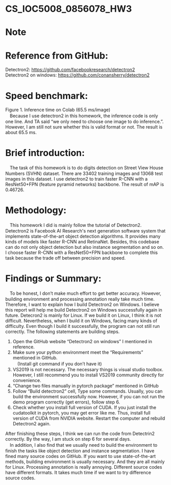 # CS_IOC5008_0856078_HW3 
# Note

# Reference from GitHub:
Detectron2: https://github.com/facebookresearch/detectron2  
Detectron2 on windows: https://github.com/conansherry/detectron2

# Speed benchmark:

Figure 1. Inference time on Colab (65.5 ms/image)  
　Because I use detectron2 in this homework, the inference code is only one line. And TA said “we only need to choose one image to do inference.”. However, I am still not sure whether this is valid format or not. The result is about 65.5 ms.

# Brief introduction:
　The task of this homework is to do digits detection on Street View House Numbers (SVHN) dataset. There are 33402 training images and 13068 test images in this dataset. I use detectron2 to train faster R-CNN with a ResNet50+FPN (feature pyramid networks) backbone. The result of mAP is 0.46726.

# Methodology:
　This homework I did is mainly follow the tutorial of Detectron2. Detectron2 is Facebook AI Research's next generation software system that implements state-of-the-art object detection algorithms. It provides many kinds of models like faster R-CNN and RetinaNet. Besides, this codebase can do not only object detection but also instance segmentation and so on. I choose faster R-CNN with a ResNet50+FPN backbone to complete this task because the trade off between precision and speed.

# Findings or Summary:
　To be honest, I don’t make much effort to get better accuracy. However, building environment and processing annotation really take much time. Therefore, I want to explain how I build Detectron2 on Windows. I believe this report will help me build Detectron2 on Windows successfully again in future. Detecron2 is mainly for Linux. If we build it on Linux, I think it is not difficult. Nevertheless, when I build it on Windows, facing many kinds of difficulty. Even though I build it successfully, the program can not still run correctly. The following statements are building steps.  
1. Open the GitHub website “Detectron2 on windows” I mentioned in reference.  
2. Make sure your python environment meet the “Requirements” mentioned in GitHub.  
　(Install git command if you don’t have it)  
3. VS2019 is not necessary. The necessary things is visual studio toolbox. However, I still recommend you to install VS2019 community directly for convenience.  
4. “Change two files manually in pytorch package” mentioned in GitHub  
5. Follow “Build detectron2” cell, Type some commands. Usually, you can build the environment successfully now. However, if you can not run the demo program correctly (get errors), follow step 6.  
6. Check whether you install full version of CUDA. If you just install the cudatoolkit in pytorch, you may get error like me. Thus, install full version of CUDA from NVIDIA website. Restart the computer and rebuild Detectron2 again.

After finishing these steps, I think we can run the code from Detectrin2 correctly. By the way, I am stuck on step 6 for several days.  
　In addition, I also find that we usually need to build the environment to finish the tasks like object detection and instance segmentation. I have fined many source codes on GitHub. If you want to use state-of-the-art methods, building environment is usually necessary. And they are all mainly for Linux. Processing annotation is really annoying. Different source codes have different formats. It takes much time if we want to try difference source codes.
